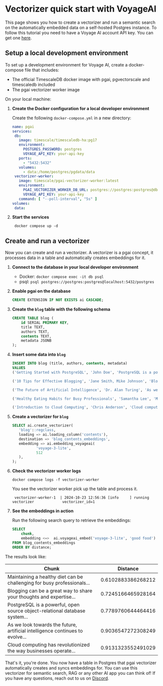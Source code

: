 # Vectorizer quick start with VoyageAI

This page shows you how to create a vectorizer and run a semantic search on the automatically embedded data on a self-hosted Postgres instance.
To follow this tutorial you need to have a Voyage AI account API key. You can get one [here](https://voyageai.com/).

## Setup a local development environment

To set up a development environment for Voyage AI, create a docker-compose file that includes:
- The official TimescaleDB docker image with pgai, pgvectorscale and timescaledb included
- The pgai vectorizer worker image

On your local machine:

1. **Create the Docker configuration for a local developer environment**

   Create the following `docker-compose.yml` in a new directory:
    ```yaml
   name: pgai
   services:
     db:
       image: timescale/timescaledb-ha:pg17
       environment:
         POSTGRES_PASSWORD: postgres
         VOYAGE_API_KEY: your-api-key
       ports:
         - "5432:5432"
       volumes:
         - data:/home/postgres/pgdata/data
     vectorizer-worker:
       image: timescale/pgai-vectorizer-worker:latest
       environment:
         PGAI_VECTORIZER_WORKER_DB_URL: postgres://postgres:postgres@db:5432/postgres
         VOYAGE_API_KEY: your-api-key
       command: [ "--poll-interval", "5s" ]
   volumes:
     data:
    ```

1. **Start the services**
   ```shell
    docker compose up -d
    ```

## Create and run a vectorizer

Now you can create and run a vectorizer. A vectorizer is a pgai concept, it processes data in a table and automatically creates embeddings for it.

1. **Connect to the database in your local developer environment**

   - Docker: `docker compose exec -it db psql`
   - psql:  `psql postgres://postgres:postgres@localhost:5432/postgres`

1. **Enable pgai on the database**

    ```sql
    CREATE EXTENSION IF NOT EXISTS ai CASCADE;
    ```

1. **Create the `blog` table with the following schema**
    ```sql
    CREATE TABLE blog (
        id SERIAL PRIMARY KEY,
        title TEXT,
        authors TEXT,
        contents TEXT,
        metadata JSONB
    );
    ```

1. **Insert some data into `blog`**
    ```sql
    INSERT INTO blog (title, authors, contents, metadata)
    VALUES
    ('Getting Started with PostgreSQL', 'John Doe', 'PostgreSQL is a powerful, open source object-relational database system...', '{"tags": ["database", "postgresql", "beginner"], "read_time": 5, "published_date": "2024-03-15"}'),

    ('10 Tips for Effective Blogging', 'Jane Smith, Mike Johnson', 'Blogging can be a great way to share your thoughts and expertise...', '{"tags": ["blogging", "writing", "tips"], "read_time": 8, "published_date": "2024-03-20"}'),

    ('The Future of Artificial Intelligence', 'Dr. Alan Turing', 'As we look towards the future, artificial intelligence continues to evolve...', '{"tags": ["AI", "technology", "future"], "read_time": 12, "published_date": "2024-04-01"}'),

    ('Healthy Eating Habits for Busy Professionals', 'Samantha Lee', 'Maintaining a healthy diet can be challenging for busy professionals...', '{"tags": ["health", "nutrition", "lifestyle"], "read_time": 6, "published_date": "2024-04-05"}'),

    ('Introduction to Cloud Computing', 'Chris Anderson', 'Cloud computing has revolutionized the way businesses operate...', '{"tags": ["cloud", "technology", "business"], "read_time": 10, "published_date": "2024-04-10"}'); 
    ```

4. **Create a vectorizer for `blog`**

    ```sql
    SELECT ai.create_vectorizer(
       'blog'::regclass,
       loading => ai.loading_column('contents'),
       destination => 'blog_contents_embeddings',
       embedding => ai.embedding_voyageai(
               'voyage-3-lite',
               512
       ),
   );
    ```

1. **Check the vectorizer worker logs** 
   ```shell
   docker compose logs -f vectorizer-worker
   ```

   You see the vectorizer worker pick up the table and process it.
   ```shell
    vectorizer-worker-1  | 2024-10-23 12:56:36 [info     ] running vectorizer             vectorizer_id=1
    ```

1. **See the embeddings in action**

   Run the following search query to retrieve the embeddings:

   ```sql
   SELECT
       chunk,
       embedding <=>  ai.voyageai_embed('voyage-3-lite', 'good food') as distance
   FROM blog_contents_embeddings
   ORDER BY distance;
   ```

The results look like:

| Chunk | Distance |
|--------|-----------|
| Maintaining a healthy diet can be challenging for busy professionals... | 0.6102883386268212 |
| Blogging can be a great way to share your thoughts and expertise... | 0.7245166465928164 |
| PostgreSQL is a powerful, open source object-relational database system... | 0.7789760644464416 |
| As we look towards the future, artificial intelligence continues to evolve... | 0.9036547272308249 |
| Cloud computing has revolutionized the way businesses operate... | 0.9131323552491029 |


That's it, you're done. You now have a table in Postgres that pgai vectorizer automatically creates 
and syncs embeddings for. You can use this vectorizer for semantic search, RAG or any other AI 
app you can think of! If you have any questions, reach out to us on [Discord](https://discord.gg/KRdHVXAmkp).